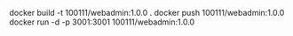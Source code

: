 docker build -t 100111/webadmin:1.0.0 .
docker push 100111/webadmin:1.0.0
docker run -d -p 3001:3001 100111/webadmin:1.0.0
